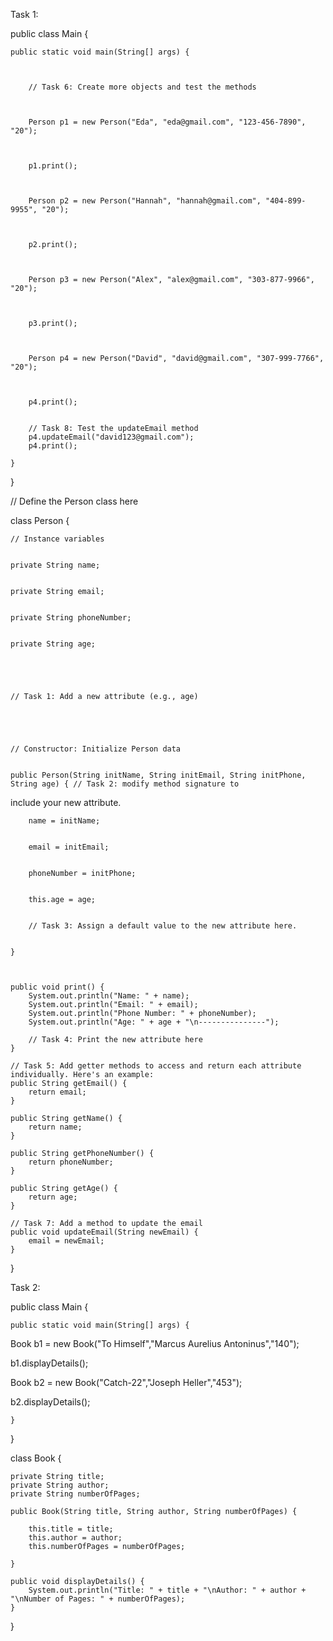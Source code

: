 Task 1:

public class Main {


    public static void main(String[] args) {



        // Task 6: Create more objects and test the methods



        Person p1 = new Person("Eda", "eda@gmail.com", "123-456-7890", "20");



        p1.print();



        Person p2 = new Person("Hannah", "hannah@gmail.com", "404-899-9955", "20");



        p2.print();



        Person p3 = new Person("Alex", "alex@gmail.com", "303-877-9966", "20");



        p3.print();



        Person p4 = new Person("David", "david@gmail.com", "307-999-7766", "20");



        p4.print();


        // Task 8: Test the updateEmail method
        p4.updateEmail("david123@gmail.com");
        p4.print();
        
    }
}



// Define the Person class here


class Person {


    // Instance variables


    private String name;


    private String email;


    private String phoneNumber;


    private String age;





    // Task 1: Add a new attribute (e.g., age)





    // Constructor: Initialize Person data


    public Person(String initName, String initEmail, String initPhone, String age) { // Task 2: modify method signature to 

include your new attribute.


        name = initName;


        email = initEmail;


        phoneNumber = initPhone;


        this.age = age;


        // Task 3: Assign a default value to the new attribute here.


    }



    public void print() {
        System.out.println("Name: " + name);
        System.out.println("Email: " + email);
        System.out.println("Phone Number: " + phoneNumber);
        System.out.println("Age: " + age + "\n---------------");

        // Task 4: Print the new attribute here
    }

    // Task 5: Add getter methods to access and return each attribute individually. Here's an example:
    public String getEmail() {
        return email;
    }

    public String getName() {
        return name;
    }

    public String getPhoneNumber() {
        return phoneNumber;
    }

    public String getAge() {
        return age;
    }

    // Task 7: Add a method to update the email
    public void updateEmail(String newEmail) {
        email = newEmail;
    }

}





Task 2:



public class Main {



    public static void main(String[] args) {







Book b1 = new Book("To Himself","Marcus Aurelius Antoninus","140");



b1.displayDetails();



Book b2 = new Book("Catch-22","Joseph Heller","453");



b2.displayDetails();







    }



}

class Book {

    private String title;
    private String author;
    private String numberOfPages;

    public Book(String title, String author, String numberOfPages) {

        this.title = title;
        this.author = author;
        this.numberOfPages = numberOfPages;

    }

    public void displayDetails() {
        System.out.println("Title: " + title + "\nAuthor: " + author + "\nNumber of Pages: " + numberOfPages);
    }
}
